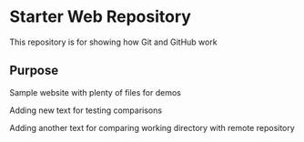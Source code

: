 # Starter Web Repository

This repository is for showing how Git and GitHub work

## Purpose

Sample website with plenty of files for demos

Adding new text for testing comparisons

Adding another text for comparing working directory with remote repository